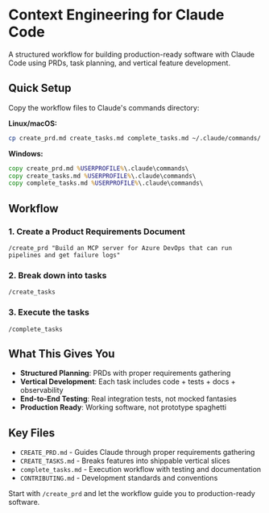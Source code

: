 # Context Engineering for Claude Code

A structured workflow for building production-ready software with Claude Code using PRDs, task planning, and vertical feature development.

## Quick Setup

Copy the workflow files to Claude's commands directory:

**Linux/macOS:**
```bash
cp create_prd.md create_tasks.md complete_tasks.md ~/.claude/commands/
```

**Windows:**
```cmd
copy create_prd.md %USERPROFILE%\.claude\commands\
copy create_tasks.md %USERPROFILE%\.claude\commands\
copy complete_tasks.md %USERPROFILE%\.claude\commands\
```

## Workflow

### 1. Create a Product Requirements Document
```
/create_prd "Build an MCP server for Azure DevOps that can run pipelines and get failure logs"
```

### 2. Break down into tasks
```
/create_tasks
```

### 3. Execute the tasks
```
/complete_tasks
```

## What This Gives You

- **Structured Planning**: PRDs with proper requirements gathering
- **Vertical Development**: Each task includes code + tests + docs + observability  
- **End-to-End Testing**: Real integration tests, not mocked fantasies
- **Production Ready**: Working software, not prototype spaghetti

## Key Files

- `CREATE_PRD.md` - Guides Claude through proper requirements gathering
- `CREATE_TASKS.md` - Breaks features into shippable vertical slices  
- `complete_tasks.md` - Execution workflow with testing and documentation
- `CONTRIBUTING.md` - Development standards and conventions

Start with `/create_prd` and let the workflow guide you to production-ready software.